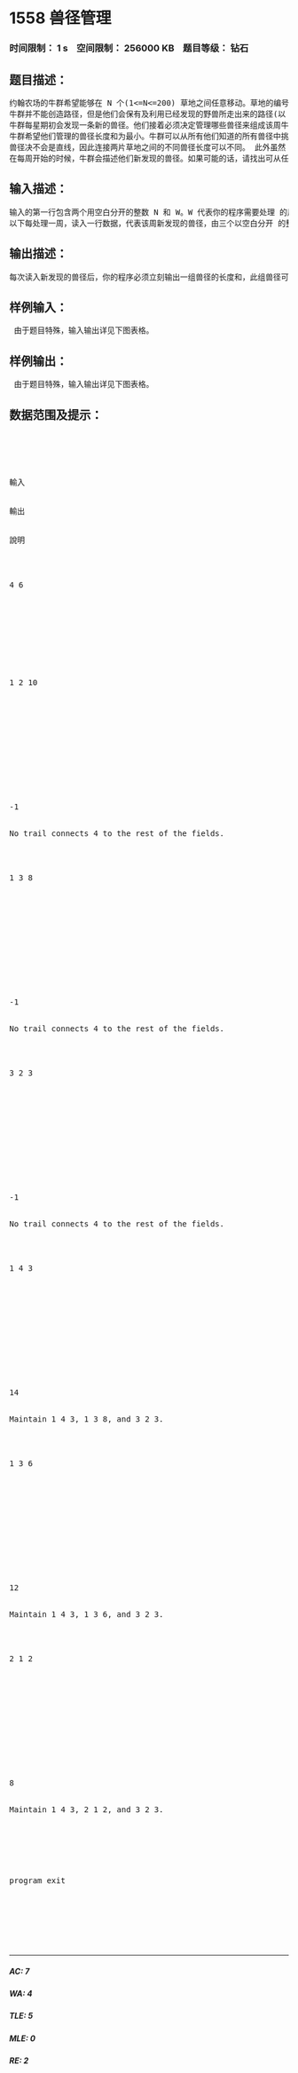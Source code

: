 # 1558 兽径管理   
### 时间限制： 1 s&nbsp;&nbsp;&nbsp;&nbsp;空间限制： 256000 KB&nbsp;&nbsp;&nbsp;&nbsp;题目等级： 钻石  
## 题目描述：  

<pre>
约翰农场的牛群希望能够在 N 个(1<=N<=200) 草地之间任意移动。草地的编号由 1到 N。草地之间有树林隔开。牛群希望能够选择草地间的路径，使牛群能够从任一 片草地移动到任一片其它草地。 牛群可在路径上双向通行。
牛群并不能创造路径，但是他们会保有及利用已经发现的野兽所走出来的路径(以 下简称兽径)。每星期他们会选择并管理一些或全部已知的兽径当作通路。
牛群每星期初会发现一条新的兽径。他们接着必须决定管理哪些兽径来组成该周牛 群移动的通路，使得牛群得以从任一草地移动到任一草地。牛群只能使用当周有被 管理的兽径做为通路。
牛群希望他们管理的兽径长度和为最小。牛群可以从所有他们知道的所有兽径中挑 选出一些来管理。牛群可以挑选的兽径与它之前是否曾被管理无关。
兽径决不会是直线，因此连接两片草地之间的不同兽径长度可以不同。 此外虽然 两条兽径或许会相交，但牛群非常的专注，除非交点是在草地内，否则不会在交点 换到另外一条兽径上。
在每周开始的时候，牛群会描述他们新发现的兽径。如果可能的话，请找出可从任 何一草地通达另一草地的一组需管理的兽径，使其兽径长度和最小。
</pre>
  
  
## 输入描述：  

<pre>
输入的第一行包含两个用空白分开的整数 N 和 W。W 代表你的程序需要处理 的周数. (1 <= W <= 6000)。
以下每处理一周，读入一行数据，代表该周新发现的兽径，由三个以空白分开 的整数分别代表该兽径的两个端点 (两片草地的编号) 与该兽径的长度(1…10000)。一条兽径的两个端点一定不同。
</pre>
  
  
## 输出描述：  

<pre>
每次读入新发现的兽径后，你的程序必须立刻输出一组兽径的长度和，此组兽径可从任何一草地通达另一草地，并使兽径长度和最小。如果不能找到一组可从任一草地通达另一草地的兽径，则输出 “-1”。
</pre>
  
  
## 样例输入：  

<pre>
 由于题目特殊，输入输出详见下图表格。
</pre>
  
  
## 样例输出：  

<pre>
 由于题目特殊，输入输出详见下图表格。
</pre>
  
  
## 数据范围及提示：  

<pre>
 




輸入


輸出


說明




4 6


 


 




1 2 10


 


 




 


-1


No trail connects 4 to the rest of the fields.




1 3 8


 


 




 


-1


No trail connects 4 to the rest of the fields.




3 2 3


 


 




 


-1


No trail connects 4 to the rest of the fields.




1 4 3


 


 




 


14


Maintain 1 4 3, 1 3 8, and 3 2 3.




1 3 6


 


 




 


12


Maintain 1 4 3, 1 3 6, and 3 2 3.




2 1 2


 


 




 


8         


Maintain 1 4 3, 2 1 2, and 3 2 3.




 


program exit


 




</pre>
  
  
***  

##### AC: 7  
##### WA: 4  
##### TLE: 5  
##### MLE: 0  
##### RE: 2  
